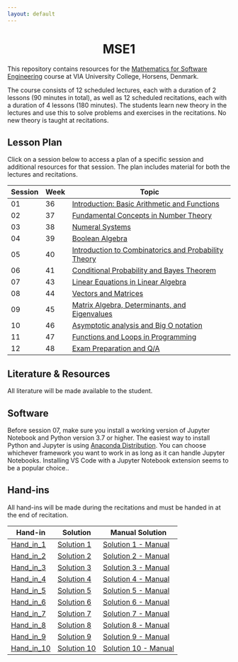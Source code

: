 ```yaml
---
layout: default
---
```


<h1 align="center">MSE1</h1>

This repository contains resources for the [Mathematics for Software Engineering](https://en.via.dk/tmh-courses/mathematics-for-software-engineering?education=ict) course at VIA University College, Horsens, Denmark.

The course consists of 12 scheduled lectures, each with a duration of 2 lessons (90 minutes in total), as well as 12 scheduled recitations, each with a duration of 4 lessons (180 minutes). The students learn new theory in the lectures and use this to solve problems and exercises in the recitations. No new theory is taught at recitations.


## Lesson Plan

Click on a session below to access a plan of a specific session and additional resources for that session. The plan includes material for both the lectures and recitations.


| Session | Week | Topic |
|---------|------|-------|
| 01      | 36   | [Introduction: Basic Arithmetic and Functions](/01_Getting_started_-_Basic_Arithmetic/README.md) |
| 02      | 37   | [Fundamental Concepts in Number Theory](/02_Fundemental_concepts_in_number_theory/README.md) |
| 03      | 38   | [Numeral Systems](/03_Numeral_systems/README.md) |
| 04      | 39   | [Boolean Algebra](/04_Boolean_Algebra/README.md) |
| 05      | 40   | [Introduction to Combinatorics and Probability Theory](/05_Combinatorics_and_Probability_Theory/README.md) |
| 06      | 41   | [Conditional Probability and Bayes Theorem](/06_Conditional_Probability_and_Bayes_Theorem/README.md) |
| 07      | 43   | [Linear Equations in Linear Algebra](/07_Linear_Equations_in_Linear_Algebra/README.md) |
| 08      | 44   | [Vectors and Matrices](/08_Vectors_and_Matrices/README.md) |
| 09      | 45   | [Matrix Algebra, Determinants, and Eigenvalues](/09_Eigenvalues_and_Eigenvectors/README.md) |
| 10      | 46   | [Asymptotic analysis and Big O notation](/10_Asymptotic_analysis_and_Big_O_notation/README.md) |
| 11      | 47   | [Functions and Loops in Programming](/11_Functions_and_Loops_in_Programming/README.md) |
| 12      | 48   | [Exam Preparation and Q/A](/12_Exam_Preparation_and_Q_A/README.md) |



## Literature & Resources

All literature will be made available to the student.

## Software

Before session 07, make sure you install a working version of Jupyter Notebook and Python version 3.7 or higher. The easiest way to install Python and Jupyter is using [Anaconda Distribution](https://www.anaconda.com/products/distribution). You can choose whichever framework you want to work in as long as it can handle Jupyter Notebooks. Installing VS Code with a Jupyter Notebook extension seems to be a popular choice..

## Hand-ins

All hand-ins will be made during the recitations and must be handed in at the end of recitation.

| Hand-in          | Solution        | Manual Solution         |
|------------------|-----------------|-------------------------|
| [Hand_in_1](/Hand_ins/Hand_in_01/MSE_Hand_in_1.pdf)    | [Solution 1](/Hand_ins/Hand_in_01/MSE_Hand_in_1-%20solution.pdf)  | [Solution 1 - Manual](/Hand_ins/Hand_in_01/Løsning_Aflevering1.pdf) |
| [Hand_in_2](/Hand_ins/Hand_in_02/MSE_Hand_in_2.pdf)    | [Solution 2](/Hand_ins/Hand_in_02/MSE_Hand_in_2_solutions.pdf)  | [Solution 2 - Manual](/Hand_ins/Hand_in_02/Løsning_aflevering2.pdf) |
| [Hand_in_3](/Hand_ins/Hand_in_03/Hand_in_03.pdf)    | [Solution 3](/Hand_ins/Hand_in_03/Hand_in_03_solution.pdf)  | [Solution 3 - Manual]() |
| [Hand_in_4](/Hand_ins/Hand_in_04/Hand_in_4.pdf)    | [Solution 4]()  | [Solution 4 - Manual]() |
| [Hand_in_5]()    | [Solution 5]()  | [Solution 5 - Manual]() |
| [Hand_in_6]()    | [Solution 6]()  | [Solution 6 - Manual]() |
| [Hand_in_7]()    | [Solution 7]()  | [Solution 7 - Manual]() |
| [Hand_in_8]()    | [Solution 8]()  | [Solution 8 - Manual]() |
| [Hand_in_9]()    | [Solution 9]()  | [Solution 9 - Manual]() |
| [Hand_in_10]()   | [Solution 10]() | [Solution 10 - Manual]() |





